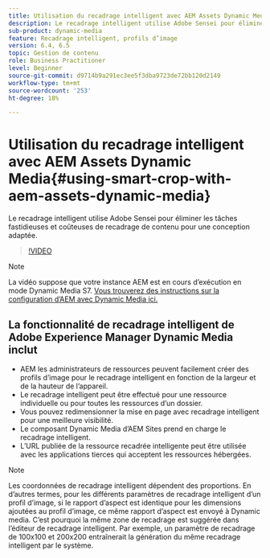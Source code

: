 ```yaml
---
title: Utilisation du recadrage intelligent avec AEM Assets Dynamic Media
description: Le recadrage intelligent utilise Adobe Sensei pour éliminer les tâches fastidieuses et coûteuses de recadrage de contenu pour une conception adaptée.
sub-product: dynamic-media
feature: Recadrage intelligent, profils d’image
version: 6.4, 6.5
topic: Gestion de contenu
role: Business Practitioner
level: Beginner
source-git-commit: d9714b9a291ec3ee5f3dba9723de72bb120d2149
workflow-type: tm+mt
source-wordcount: '253'
ht-degree: 18%

---
```



# Utilisation du recadrage intelligent avec AEM Assets Dynamic Media{#using-smart-crop-with-aem-assets-dynamic-media}

Le recadrage intelligent utilise Adobe Sensei pour éliminer les tâches fastidieuses et coûteuses de recadrage de contenu pour une conception adaptée.

>[!VIDEO](https://video.tv.adobe.com/v/21519/)

>[!NOTE]
>
>La vidéo suppose que votre instance AEM est en cours d’exécution en mode Dynamic Media S7. [Vous trouverez des instructions sur la configuration d’AEM avec Dynamic Media ici.](https://helpx.adobe.com/fr/experience-manager/6-3/assets/using/config-dynamic-fp-14410.html)

## La fonctionnalité de recadrage intelligent de Adobe Experience Manager Dynamic Media inclut

* AEM les administrateurs de ressources peuvent facilement créer des profils d’image pour le recadrage intelligent en fonction de la largeur et de la hauteur de l’appareil.
* Le recadrage intelligent peut être effectué pour une ressource individuelle ou pour toutes les ressources d’un dossier.
* Vous pouvez redimensionner la mise en page avec recadrage intelligent pour une meilleure visibilité.
* Le composant Dynamic Media d’AEM Sites prend en charge le recadrage intelligent.
* L’URL publiée de la ressource recadrée intelligente peut être utilisée avec les applications tierces qui acceptent les ressources hébergées.

>[!NOTE]
>
>Les coordonnées de recadrage intelligent dépendent des proportions. En d’autres termes, pour les différents paramètres de recadrage intelligent d’un profil d’image, si le rapport d’aspect est identique pour les dimensions ajoutées au profil d’image, ce même rapport d’aspect est envoyé à Dynamic media. C’est pourquoi la même zone de recadrage est suggérée dans l’éditeur de recadrage intelligent. Par exemple, un paramètre de recadrage de 100x100 et 200x200 entraînerait la génération du même recadrage intelligent par le système.
